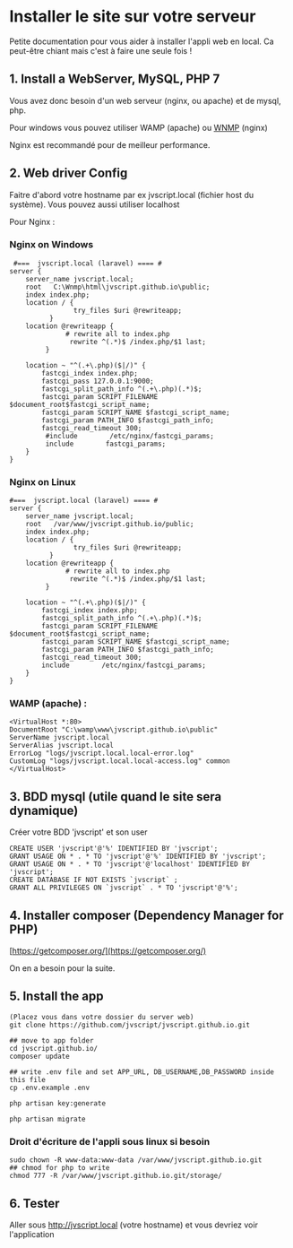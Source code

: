 # Installer le site sur votre serveur

Petite documentation pour vous aider à installer l'appli web en local. Ca peut-être chiant mais c'est à faire une seule fois !

## 1. Install a WebServer, MySQL, PHP 7

Vous avez donc besoin d'un web serveur (nginx, ou apache)
et de mysql, php.

Pour windows vous pouvez utiliser WAMP (apache) ou [WNMP](https://www.getwnmp.org/) (nginx)

Nginx est recommandé pour de meilleur performance.

## 2. Web driver Config   

Faitre d'abord votre hostname par ex jvscript.local (fichier host du système). Vous pouvez aussi utiliser localhost

Pour Nginx : 

### Nginx on Windows

	 #===  jvscript.local (laravel) ==== #
	server {
	    server_name jvscript.local;
	    root   C:\Wnmp\html\jvscript.github.io\public;  
	    index index.php; 
	    location / {
	                try_files $uri @rewriteapp;
	          }
	    location @rewriteapp {
	              # rewrite all to index.php
	               rewrite ^(.*)$ /index.php/$1 last;
	         }
	
	    location ~ "^(.+\.php)($|/)" {
	        fastcgi_index index.php;
			fastcgi_pass 127.0.0.1:9000;
			fastcgi_split_path_info ^(.+\.php)(.*)$; 	
			fastcgi_param SCRIPT_FILENAME $document_root$fastcgi_script_name;
			fastcgi_param SCRIPT_NAME $fastcgi_script_name;
			fastcgi_param PATH_INFO $fastcgi_path_info; 
			fastcgi_read_timeout 300;
			 #include        /etc/nginx/fastcgi_params;
			 include        fastcgi_params;
		}
	}	
	 

### Nginx on Linux

	#===  jvscript.local (laravel) ==== #
	server {
	    server_name jvscript.local;
	    root   /var/www/jvscript.github.io/public;  
	    index index.php; 
	    location / {
	                try_files $uri @rewriteapp;
	          }
	    location @rewriteapp {
	              # rewrite all to index.php
	               rewrite ^(.*)$ /index.php/$1 last;
	         }
	
	    location ~ "^(.+\.php)($|/)" {
	        fastcgi_index index.php;
			fastcgi_split_path_info ^(.+\.php)(.*)$; 	
			fastcgi_param SCRIPT_FILENAME $document_root$fastcgi_script_name;
			fastcgi_param SCRIPT_NAME $fastcgi_script_name;
			fastcgi_param PATH_INFO $fastcgi_path_info; 
			fastcgi_read_timeout 300;   
			include        /etc/nginx/fastcgi_params;
		}
	}	


### WAMP (apache)  :

	<VirtualHost *:80>
	DocumentRoot "C:\wamp\www\jvscript.github.io\public"
	ServerName jvscript.local
	ServerAlias jvscript.local
	ErrorLog "logs/jvscript.local.local-error.log"
	CustomLog "logs/jvscript.local.local-access.log" common
	</VirtualHost>


## 3. BDD mysql (utile quand le site sera dynamique)

Créer votre BDD 'jvscript' et son user 

    CREATE USER 'jvscript'@'%' IDENTIFIED BY 'jvscript';
    GRANT USAGE ON * . * TO 'jvscript'@'%' IDENTIFIED BY 'jvscript';
    GRANT USAGE ON * . * TO 'jvscript'@'localhost' IDENTIFIED BY 'jvscript';
    CREATE DATABASE IF NOT EXISTS `jvscript` ;
    GRANT ALL PRIVILEGES ON `jvscript` . * TO 'jvscript'@'%';


## 4. Installer composer (Dependency Manager for PHP)

[https://getcomposer.org/](https://getcomposer.org/)

On en a besoin pour la suite.

## 5. Install the app
    
    (Placez vous dans votre dossier du server web)
    git clone https://github.com/jvscript/jvscript.github.io.git
    
    ## move to app folder
    cd jvscript.github.io/
    composer update
    
    ## write .env file and set APP_URL, DB_USERNAME,DB_PASSWORD inside this file
    cp .env.example .env
    
    php artisan key:generate

	php artisan migrate
 

### Droit d'écriture de l'appli sous linux si besoin
 
	sudo chown -R www-data:www-data /var/www/jvscript.github.io.git
	## chmod for php to write 
	chmod 777 -R /var/www/jvscript.github.io.git/storage/
 
 
## 6. Tester

Aller sous http://jvscript.local  (votre hostname) et vous devriez voir l'application
